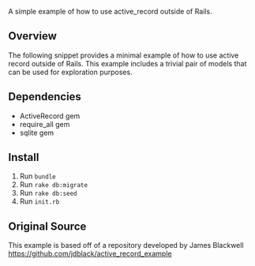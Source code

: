 

A simple example of how to use active\_record outside of Rails. 

## Overview
The following snippet provides a minimal example of how to use active record
outside of Rails.  This example includes a trivial pair of models that can
be used for exploration purposes.

## Dependencies
 - ActiveRecord gem
 - require\_all gem
 - sqlite gem


## Install

1. Run ``` bundle ```
2. Run ``` rake db:migrate ```
3. Run ``` rake db:seed ```
4. Run ``` init.rb ```


## Original Source
This example is based off of a repository developed by James Blackwell
https://github.com/jdblack/active_record_example

